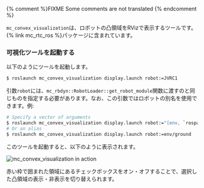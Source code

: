 {% comment %}FIXME Some comments are not translated {% endcomment %}

`mc_convex_visualization`は、ロボットの凸領域をRVizで表示するツールです。{% link mc_rtc_ros %}パッケージに含まれています。

### 可視化ツールを起動する

以下のようにツールを起動します。

```bash
$ roslaunch mc_convex_visualization display.launch robot:=JVRC1
```

引数`robot`には、`mc_rbdyn::RobotLoader::get_robot_module`関数に渡すのと同じものを指定する必要があります。なお、この引数ではロボットの別名を使用できます。例:

```bash
# Specify a vector of arguments
$ roslaunch mc_convex_visualization display.launch robot:="[env, `rospack find mc_env_description`, ground]"
# Or an alias
$ roslaunch mc_convex_visualization display.launch robot:=env/ground
```

このツールを起動すると、以下のように表示されます。

<img src="{{site.baseurl_root}}/assets/tutorials/tools/img/mc_convex_visualization.png" alt="mc_convex_visualization in action" class="img-fluid" />

赤い枠で囲まれた領域にあるチェックボックスをオン・オフすることで、選択した凸領域の表示・非表示を切り替えられます。
